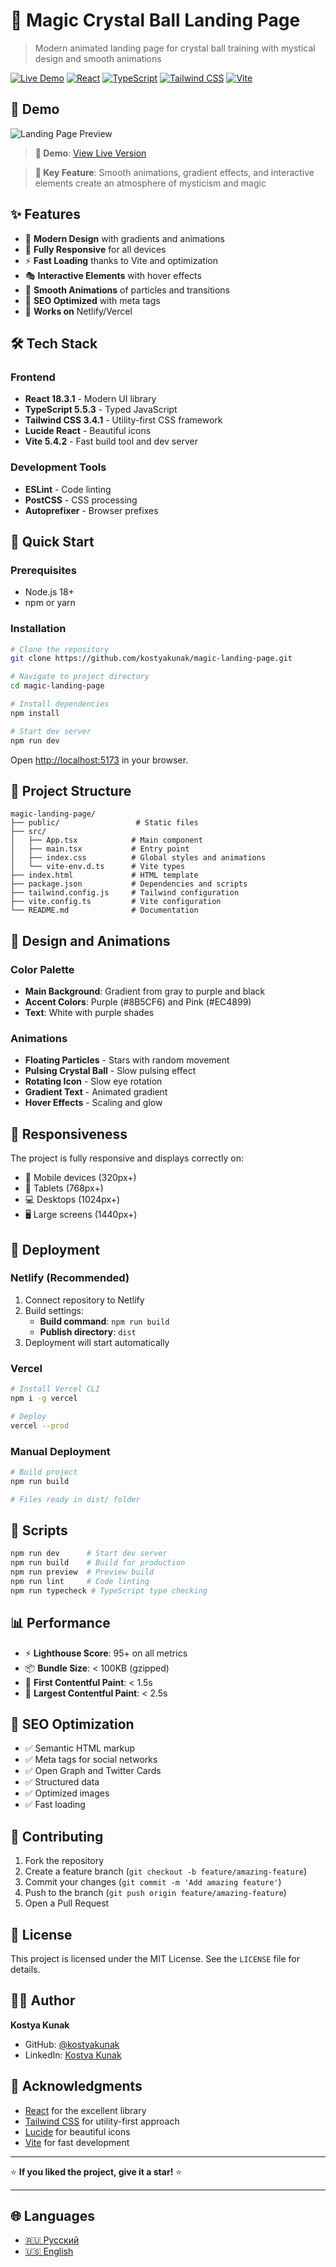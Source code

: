 # 🔮 Magic Crystal Ball Landing Page

> Modern animated landing page for crystal ball training with mystical design and smooth animations

[![Live Demo](https://img.shields.io/badge/Live%20Demo-Netlify-00C7B7?style=for-the-badge&logo=netlify)](https://magic-landing-page.netlify.app)
[![React](https://img.shields.io/badge/React-18.3.1-61DAFB?style=for-the-badge&logo=react)](https://reactjs.org/)
[![TypeScript](https://img.shields.io/badge/TypeScript-5.5.3-3178C6?style=for-the-badge&logo=typescript)](https://www.typescriptlang.org/)
[![Tailwind CSS](https://img.shields.io/badge/Tailwind%20CSS-3.4.1-38B2AC?style=for-the-badge&logo=tailwind-css)](https://tailwindcss.com/)
[![Vite](https://img.shields.io/badge/Vite-5.4.2-646CFF?style=for-the-badge&logo=vite)](https://vitejs.dev/)

## 📸 Demo

![Landing Page Preview](https://magic-landing-page.netlify.app/og-image.svg)

> **🎯 Demo**: [View Live Version](https://magic-landing-page.netlify.app)

> **🎯 Key Feature**: Smooth animations, gradient effects, and interactive elements create an atmosphere of mysticism and magic

## ✨ Features

- 🎨 **Modern Design** with gradients and animations
- 📱 **Fully Responsive** for all devices
- ⚡ **Fast Loading** thanks to Vite and optimization
- 🎭 **Interactive Elements** with hover effects
- 🌟 **Smooth Animations** of particles and transitions
- 🎯 **SEO Optimized** with meta tags
- 🚀 **Works on** Netlify/Vercel

## 🛠️ Tech Stack

### Frontend
- **React 18.3.1** - Modern UI library
- **TypeScript 5.5.3** - Typed JavaScript
- **Tailwind CSS 3.4.1** - Utility-first CSS framework
- **Lucide React** - Beautiful icons
- **Vite 5.4.2** - Fast build tool and dev server

### Development Tools
- **ESLint** - Code linting
- **PostCSS** - CSS processing
- **Autoprefixer** - Browser prefixes

## 🚀 Quick Start

### Prerequisites
- Node.js 18+ 
- npm or yarn

### Installation

```bash
# Clone the repository
git clone https://github.com/kostyakunak/magic-landing-page.git

# Navigate to project directory
cd magic-landing-page

# Install dependencies
npm install

# Start dev server
npm run dev
```

Open [http://localhost:5173](http://localhost:5173) in your browser.

## 📁 Project Structure

```
magic-landing-page/
├── public/                 # Static files
├── src/
│   ├── App.tsx            # Main component
│   ├── main.tsx           # Entry point
│   ├── index.css          # Global styles and animations
│   └── vite-env.d.ts      # Vite types
├── index.html             # HTML template
├── package.json           # Dependencies and scripts
├── tailwind.config.js     # Tailwind configuration
├── vite.config.ts         # Vite configuration
└── README.md              # Documentation
```

## 🎨 Design and Animations

### Color Palette
- **Main Background**: Gradient from gray to purple and black
- **Accent Colors**: Purple (#8B5CF6) and Pink (#EC4899)
- **Text**: White with purple shades

### Animations
- **Floating Particles** - Stars with random movement
- **Pulsing Crystal Ball** - Slow pulsing effect
- **Rotating Icon** - Slow eye rotation
- **Gradient Text** - Animated gradient
- **Hover Effects** - Scaling and glow

## 📱 Responsiveness

The project is fully responsive and displays correctly on:
- 📱 Mobile devices (320px+)
- 📱 Tablets (768px+)
- 💻 Desktops (1024px+)
- 🖥️ Large screens (1440px+)

## 🚀 Deployment

### Netlify (Recommended)

1. Connect repository to Netlify
2. Build settings:
   - **Build command**: `npm run build`
   - **Publish directory**: `dist`
3. Deployment will start automatically

### Vercel

```bash
# Install Vercel CLI
npm i -g vercel

# Deploy
vercel --prod
```

### Manual Deployment

```bash
# Build project
npm run build

# Files ready in dist/ folder
```

## 🔧 Scripts

```bash
npm run dev      # Start dev server
npm run build    # Build for production
npm run preview  # Preview build
npm run lint     # Code linting
npm run typecheck # TypeScript type checking
```

## 📊 Performance

- ⚡ **Lighthouse Score**: 95+ on all metrics
- 📦 **Bundle Size**: < 100KB (gzipped)
- 🚀 **First Contentful Paint**: < 1.5s
- 🎯 **Largest Contentful Paint**: < 2.5s

## 🎯 SEO Optimization

- ✅ Semantic HTML markup
- ✅ Meta tags for social networks
- ✅ Open Graph and Twitter Cards
- ✅ Structured data
- ✅ Optimized images
- ✅ Fast loading

## 🤝 Contributing

1. Fork the repository
2. Create a feature branch (`git checkout -b feature/amazing-feature`)
3. Commit your changes (`git commit -m 'Add amazing feature'`)
4. Push to the branch (`git push origin feature/amazing-feature`)
5. Open a Pull Request

## 📄 License

This project is licensed under the MIT License. See the `LICENSE` file for details.

## 👨‍💻 Author

**Kostya Kunak**
- GitHub: [@kostyakunak](https://github.com/kostyakunak)
- LinkedIn: [Kostya Kunak](https://linkedin.com/in/kostyakunak)

## 🙏 Acknowledgments

- [React](https://reactjs.org/) for the excellent library
- [Tailwind CSS](https://tailwindcss.com/) for utility-first approach
- [Lucide](https://lucide.dev/) for beautiful icons
- [Vite](https://vitejs.dev/) for fast development

---

⭐ **If you liked the project, give it a star!** ⭐

---

## 🌐 Languages

- [🇷🇺 Русский](README.md)
- [🇺🇸 English](README.en.md)
